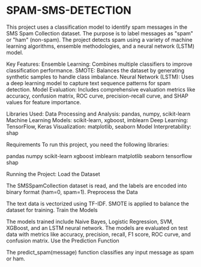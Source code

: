 # SPAM-SMS-DETECTION
This project uses a classification model to identify spam messages in the SMS Spam Collection dataset. The purpose is to label messages as "spam" or "ham" (non-spam). The project detects spam using a variety of machine learning algorithms, ensemble methodologies, and a neural network (LSTM) model.

Key Features:
Ensemble Learning: Combines multiple classifiers to improve classification performance.
SMOTE: Balances the dataset by generating synthetic samples to handle class imbalance.
Neural Network (LSTM): Uses a deep learning model to capture text sequence patterns for spam detection.
Model Evaluation: Includes comprehensive evaluation metrics like accuracy, confusion matrix, ROC curve, precision-recall curve, and SHAP values for feature importance.

Libraries Used:
Data Processing and Analysis: pandas, numpy, scikit-learn
Machine Learning Models: scikit-learn, xgboost, imblearn
Deep Learning: TensorFlow, Keras
Visualization: matplotlib, seaborn
Model Interpretability: shap

Requirements
To run this project, you need the following libraries:

pandas
numpy
scikit-learn
xgboost
imblearn
matplotlib
seaborn
tensorflow
shap

Running the Project:
Load the Dataset

The SMSSpamCollection dataset is read, and the labels are encoded into binary format (ham=0, spam=1).
Preprocess the Data

The text data is vectorized using TF-IDF.
SMOTE is applied to balance the dataset for training.
Train the Models

The models trained include Naive Bayes, Logistic Regression, SVM, XGBoost, and an LSTM neural network.
The models are evaluated on test data with metrics like accuracy, precision, recall, F1 score, ROC curve, and confusion matrix.
Use the Prediction Function

The predict_spam(message) function classifies any input message as spam or ham.
